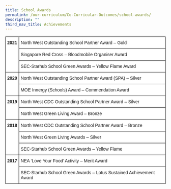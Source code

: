 ```yaml
---
title: School Awards
permalink: /our-curriculum/Co-Curricular-Outcomes/school-awards/
description: ""
third_nav_title: Achievements
---
```

<style type="text/css">
.tg  {border-collapse:collapse;border-spacing:0;}
.tg td{border-color:black;border-style:solid;border-width:1px;font-family:Arial, sans-serif;font-size:14px;
  overflow:hidden;padding:10px 5px;word-break:normal;}
.tg th{border-color:black;border-style:solid;border-width:1px;font-family:Arial, sans-serif;font-size:14px;
  font-weight:normal;overflow:hidden;padding:10px 5px;word-break:normal;}
.tg .tg-dgl5{background-color:#FFF;font-weight:bold;text-align:left;vertical-align:top}
.tg .tg-ktyi{background-color:#FFF;text-align:left;vertical-align:top}
</style>
<table class="tg">
<thead>
  <tr>
    <th class="tg-dgl5" rowspan="3"><span style="font-weight:700;background-color:transparent">2021</span></th>
    <th class="tg-ktyi"><span style="background-color:transparent">North West Outstanding School Partner Award – Gold</span></th>
  </tr>
  <tr>
    <th class="tg-ktyi"><span style="background-color:transparent">Singapore Red Cross – Bloodmobile Organiser Award </span></th>
  </tr>
  <tr>
    <th class="tg-ktyi"><span style="background-color:transparent">SEC-Starhub School Green Awards – Yellow Flame Award</span></th>
  </tr>
</thead>
<tbody>
  <tr>
    <td class="tg-dgl5" rowspan="2"><span style="font-weight:700;background-color:transparent">2020</span></td>
    <td class="tg-ktyi"><span style="background-color:transparent">North West Outstanding School Partner Award (SPA) – Silver</span></td>
  </tr>
  <tr>
    <td class="tg-ktyi"><span style="background-color:transparent">MOE Innergy (Schools) Award – Commendation Award</span></td>
  </tr>
  <tr>
    <td class="tg-dgl5" rowspan="2"><span style="font-weight:700;background-color:transparent">2019</span></td>
    <td class="tg-ktyi"><span style="background-color:transparent">North West CDC Outstanding School Partner Award – Silver</span></td>
  </tr>
  <tr>
    <td class="tg-ktyi"><span style="background-color:transparent">North West Green Living Award – Bronze</span></td>
  </tr>
  <tr>
    <td class="tg-dgl5" rowspan="3"><span style="font-weight:700;background-color:transparent">2018</span></td>
    <td class="tg-ktyi"><span style="background-color:transparent">North West CDC Outstanding School Partner Award – Bronze</span></td>
  </tr>
  <tr>
    <td class="tg-ktyi"><span style="background-color:transparent">North West Green Living Awards – Silver</span></td>
  </tr>
  <tr>
    <td class="tg-ktyi"><span style="background-color:transparent">SEC-Starhub School Green Awards – Yellow Flame</span></td>
  </tr>
  <tr>
    <td class="tg-dgl5" rowspan="2"><span style="font-weight:700;background-color:transparent">2017</span></td>
    <td class="tg-ktyi"><span style="background-color:transparent">NEA ‘Love Your Food’ Activity – Merit Award</span></td>
  </tr>
  <tr>
    <td class="tg-ktyi"><span style="background-color:transparent">SEC-Starhub School Green Awards – Lotus Sustained Achievement Award</span></td>
  </tr>
	<tr>
</tr></tbody>
</table>